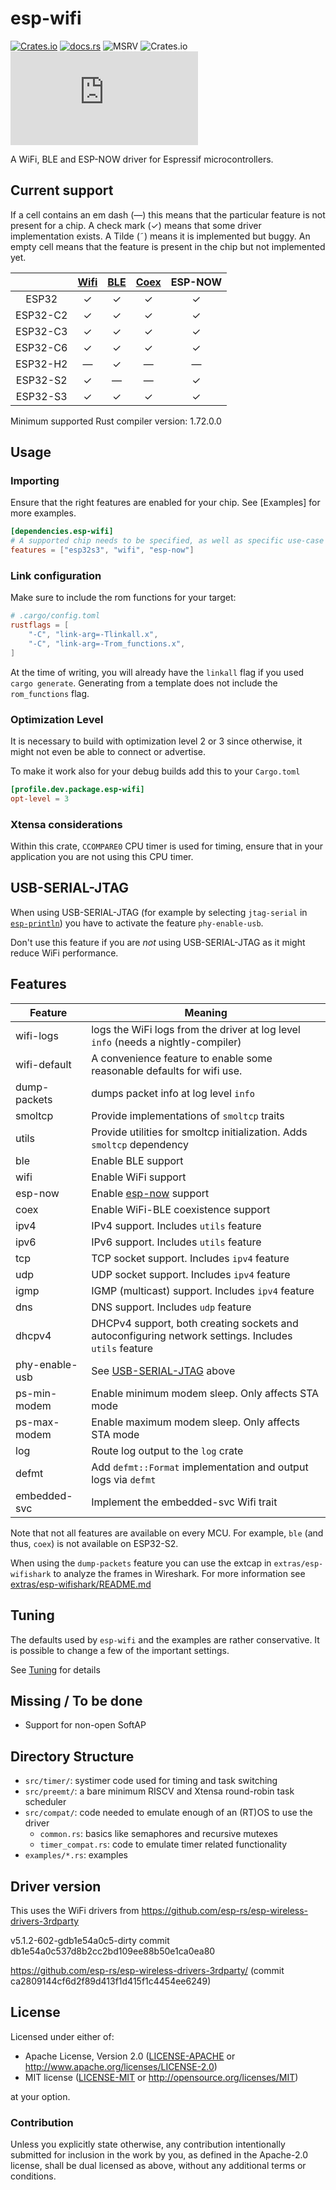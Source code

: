 # esp-wifi

[![Crates.io](https://img.shields.io/crates/v/esp-wifi?labelColor=1C2C2E&color=C96329&logo=Rust&style=flat-square)](https://crates.io/crates/esp-wifi)
[![docs.rs](https://img.shields.io/docsrs/esp-wifi?labelColor=1C2C2E&color=C96329&logo=rust&style=flat-square)](https://docs.esp-rs.org/esp-wifi)
![MSRV](https://img.shields.io/badge/MSRV-1.76-blue?labelColor=1C2C2E&style=flat-square)
![Crates.io](https://img.shields.io/crates/l/esp-wifi?labelColor=1C2C2E&style=flat-square)
[![Matrix](https://img.shields.io/matrix/esp-rs:matrix.org?label=join%20matrix&labelColor=1C2C2E&color=BEC5C9&logo=matrix&style=flat-square)](https://matrix.to/#/#esp-rs:matrix.org)

A WiFi, BLE and ESP-NOW driver for Espressif microcontrollers.

## Current support

If a cell contains an em dash (&mdash;) this means that the particular feature is not present for a chip. A check mark (✓) means that some driver implementation exists. A Tilde (&tilde;) means it is implemented but buggy. An empty cell means that the feature is present in the chip but not implemented yet.

|          | [Wifi](https://github.com/esp-rs/esp-wifi/issues/94) | [BLE](https://github.com/esp-rs/esp-wifi/issues/93) | [Coex](https://github.com/esp-rs/esp-wifi/issues/92) | ESP-NOW |
| :------: | :--------------------------------------------------: | :-------------------------------------------------: | :--------------------------------------------------: | :-----: |
|  ESP32   |                          ✓                           |                          ✓                          |                          ✓                           |    ✓    |
| ESP32-C2 |                          ✓                           |                          ✓                          |                          ✓                           |    ✓    |
| ESP32-C3 |                          ✓                           |                          ✓                          |                          ✓                           |    ✓    |
| ESP32-C6 |                          ✓                           |                          ✓                          |                          ✓                           |    ✓    |
| ESP32-H2 |                       &mdash;                        |                          ✓                          |                       &mdash;                        | &mdash; |
| ESP32-S2 |                          ✓                           |                       &mdash;                       |                       &mdash;                        |    ✓    |
| ESP32-S3 |                          ✓                           |                          ✓                          |                          ✓                           |    ✓    |

Minimum supported Rust compiler version: 1.72.0.0

## Usage

### Importing

Ensure that the right features are enabled for your chip. See [Examples] for more examples.

```toml
[dependencies.esp-wifi]
# A supported chip needs to be specified, as well as specific use-case features
features = ["esp32s3", "wifi", "esp-now"]
```

### Link configuration

Make sure to include the rom functions for your target:

```toml
# .cargo/config.toml
rustflags = [
    "-C", "link-arg=-Tlinkall.x",
    "-C", "link-arg=-Trom_functions.x",
]
```

At the time of writing, you will already have the `linkall` flag if you used `cargo generate`. Generating from a template does not include the `rom_functions` flag.

### Optimization Level

It is necessary to build with optimization level 2 or 3 since otherwise, it might not even be able to connect or advertise.

To make it work also for your debug builds add this to your `Cargo.toml`

```toml
[profile.dev.package.esp-wifi]
opt-level = 3
```

### Xtensa considerations

Within this crate, `CCOMPARE0` CPU timer is used for timing, ensure that in your application you are not using this CPU timer.

## USB-SERIAL-JTAG

When using USB-SERIAL-JTAG (for example by selecting `jtag-serial` in [`esp-println`](https://crates.io/crates/esp-println)) you have to activate the feature `phy-enable-usb`.

Don't use this feature if you are _not_ using USB-SERIAL-JTAG as it might reduce WiFi performance.

## Features

| Feature        | Meaning                                                                                              |
| -------------- | ---------------------------------------------------------------------------------------------------- |
| wifi-logs      | logs the WiFi logs from the driver at log level `info` (needs a nightly-compiler)                    |
| wifi-default   | A convenience feature to enable some reasonable defaults for wifi use.                               |
| dump-packets   | dumps packet info at log level `info`                                                                |
| smoltcp        | Provide implementations of `smoltcp` traits                                                          |
| utils          | Provide utilities for smoltcp initialization. Adds `smoltcp` dependency                              |
| ble            | Enable BLE support                                                                                   |
| wifi           | Enable WiFi support                                                                                  |
| esp-now        | Enable [esp-now](https://www.espressif.com/en/solutions/low-power-solutions/esp-now) support         |
| coex           | Enable WiFi-BLE coexistence support                                                                  |
| ipv4           | IPv4 support. Includes `utils` feature                                                               |
| ipv6           | IPv6 support. Includes `utils` feature                                                               |
| tcp            | TCP socket support. Includes `ipv4` feature                                                          |
| udp            | UDP socket support. Includes `ipv4` feature                                                          |
| igmp           | IGMP (multicast) support. Includes `ipv4` feature                                                    |
| dns            | DNS support. Includes `udp` feature                                                                  |
| dhcpv4         | DHCPv4 support, both creating sockets and autoconfiguring network settings. Includes `utils` feature |
| phy-enable-usb | See [USB-SERIAL-JTAG](#usb-serial-jtag) above                                                        |
| ps-min-modem   | Enable minimum modem sleep. Only affects STA mode                                                    |
| ps-max-modem   | Enable maximum modem sleep. Only affects STA mode                                                    |
| log            | Route log output to the `log` crate                                                                  |
| defmt          | Add `defmt::Format` implementation and output logs via `defmt`                                       |
| embedded-svc   | Implement the embedded-svc Wifi trait                                                                |

Note that not all features are available on every MCU. For example, `ble` (and thus, `coex`) is not available on ESP32-S2.

When using the `dump-packets` feature you can use the extcap in `extras/esp-wifishark` to analyze the frames in Wireshark.
For more information see [extras/esp-wifishark/README.md](../extras/esp-wifishark/README.md)

## Tuning

The defaults used by `esp-wifi` and the examples are rather conservative. It is possible to change a few of the important settings.

See [Tuning](./tuning.md) for details

## Missing / To be done

- Support for non-open SoftAP

## Directory Structure

- `src/timer/`: systimer code used for timing and task switching
- `src/preemt/`: a bare minimum RISCV and Xtensa round-robin task scheduler
- `src/compat/`: code needed to emulate enough of an (RT)OS to use the driver
  - `common.rs`: basics like semaphores and recursive mutexes
  - `timer_compat.rs`: code to emulate timer related functionality
- `examples/*.rs`: examples

## Driver version

This uses the WiFi drivers from https://github.com/esp-rs/esp-wireless-drivers-3rdparty

v5.1.2-602-gdb1e54a0c5-dirty commit db1e54a0c537d8b2cc2bd109ee88b50e1ca0ea80

https://github.com/esp-rs/esp-wireless-drivers-3rdparty/ (commit ca2809144cf6d2f89d413f1d415f1c4454ee6249)

## License

Licensed under either of:

- Apache License, Version 2.0 ([LICENSE-APACHE](../LICENSE-APACHE) or http://www.apache.org/licenses/LICENSE-2.0)
- MIT license ([LICENSE-MIT](../LICENSE-MIT) or http://opensource.org/licenses/MIT)

at your option.

### Contribution

Unless you explicitly state otherwise, any contribution intentionally submitted for inclusion in
the work by you, as defined in the Apache-2.0 license, shall be dual licensed as above, without
any additional terms or conditions.
